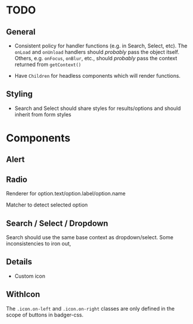 # TODO

## General

* Consistent policy for handler functions (e.g. in Search, Select, etc).
The `onLoad` and `onUnload` handlers should *probably* pass the object
itself.  Others, e.g. `onFocus`, `onBlur`, etc., should *probably* pass
the context returned from `getContext()`

* Have `Children` for headless components which will render functions.

## Styling

* Search and Select should share styles for results/options and should inherit
from form styles

# Components

## Alert

## Radio

Renderer for option.text/option.label/option.name

Matcher to detect selected option

## Search / Select / Dropdown

Search should use the same base context as dropdown/select.
Some inconsistencies to iron out,

## Details

* Custom icon

## WithIcon

The `.icon.on-left` and `.icon.on-right` classes are only defined in the
scope of buttons in badger-css.
